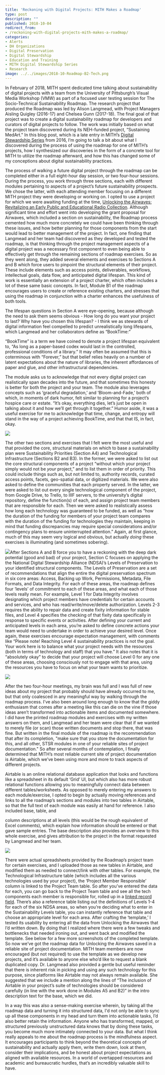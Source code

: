 ```yaml
---
title: 'Reckoning with Digital Projects: MITH Makes a Roadmap'
type: post
description: ""
published: 2018-10-04
redirect_from: 
- /reckoning-with-digital-projects-mith-makes-a-roadmap/
categories:
- Alerts
- DH Organizations
- Digital Preservation
- Digital Stewardship
- Education and Training
- MITH Digital Stewardship Series
- Research
image: ../../images/2018-10-Roadmap-B2-Tech.png
---
```

In February of 2018, MITH spent dedicated time talking about sustainability of digital projects with a team from the University of Pittsburgh’s Visual Media Workshop (VMW) as part of a focused user testing session for The Socio-Technical Sustainability Roadmap. The research project that produced the Roadmap was led by Alison Langmead, with Project Managers Aisling Quigley (2016-17) and Chelsea Gunn (2017-18). The final goal of that project was to create a digital sustainability roadmap for developers and curators of digital projects to follow. The work was initially based on what the project team discovered during its NEH-funded project, “Sustaining MedArt." In this blog post, which is a late entry in MITH’s [Digital Stewardship Series](https://mith.umd.edu/tag/mith-digital-stewardship-series/) from 2016, I’m going to talk a bit about what I discovered during the process of using the roadmap for one of MITH’s projects, how I synthesized our discoveries in the form of a concrete tool for MITH to utilize the roadmap afterward, and how this has changed some of my conceptions about digital sustainability practices.

The process of walking a future digital project through the roadmap can be completed either in a full eight-hour day session, or two four-hour sessions. During the process, you work through three sections, each with different modules pertaining to aspects of a project’s future sustainability prospects. We chose the latter, with each attending member focusing on a different MITH project they were developing or working on. I opted to use a project for which we were awaiting funding at the time, [Unlocking the Airwaves: Revitalizing an Early Public and Educational Radio Collection](https://mith.umd.edu/research/unlocking-the-airwaves/). Although significant time and effort went into developing the grant proposal for Airwaves, which included a section on sustainability, the Roadmap process cemented how much more concretely we could have been thinking through these issues, and how better planning for those components from the start would lead to better management of the project. In fact, one finding that Langmead and her team had discovered as they developed and tested the roadmap, is that thinking through the project management aspects of a digital project was a necessary first component to even being able to effectively get through the remaining sections of roadmap exercises. So as they went along, they added several elements and exercises to Sections A and B which force users to pinpoint the structural elements of their project. These include elements such as access points, deliverables, workflows, intellectual goals, data flow, and anticipated digital lifespan. This kind of work is essentially an extension of a project charter, which often includes a lot of these same basic concepts. In fact, Module B1 of the roadmap encourages users to create or reference existing charters, and stresses that using the roadmap in conjunction with a charter enhances the usefulness of both tools.

The lifespan questions in Section A were eye-opening, because although the need to ask them seems obvious - How long do you want your project to last? Why have you chosen this lifespan? - I think we as stewards of digital information feel compelled to predict unrealistically long lifespans, which Langmead and her collaborators define as “BookTime:”

“BookTime” is a term we have coined to denote a project lifespan equivalent to, “As long as a paper-based codex would last in the controlled, professional conditions of a library.” It may often be assumed that this is coterminous with “Forever,” but that belief relies heavily on a number of latent expectations about the nature of libraries, the inherent affordances of paper and glue, and other infrastructural dependencies.

The module asks us to acknowledge that not every digital project can realistically span decades into the future, and that sometimes this honesty is better for both the project and your team. The module also leverages concepts such as ‘graceful degradation,’ and ‘Bloom-and-Fade,’ both of which, in moments of dark humor, felt similar to planning for a project’s hospice care or estate. “It’s okay, everything dies, let’s just be open in talking about it and how we’ll get through it together.” Humor aside, it was a useful exercise for me to acknowledge that time, change, and entropy will stand in the way of a project achieving BookTime, and that that IS, in fact, okay.

![](../../images/2018-10-Roadmap-B2-Tech.png)

The other two sections and exercises that I felt were the most useful and that provided the core, structural materials on which to base a sustainability plan were Sustainability Priorities (Section A4) and Technological Infrastructure (Sections B2 and B3). In the former, we were asked to list out the core structural components of a project “without which your project simply would not be _your_ project,” and to list them in order of priority. This could include things such as, but not limited to, authority records, curated access points, facets, geo-spatial data, or digitized materials. We were also asked to define the communities that each property served. In the latter, we were asked to list out every single technological component of the project, from Google Drive, to Trello, to IIIF servers, to the university’s digital repository, define the function(s) of each, and assign project team members that are responsible for each. Then we were asked to realistically assess how long each technology was guaranteed to be funded, as well as “how the duration of the funding for members of your project team compares with the duration of the funding for technologies they maintain, keeping in mind that funding discrepancies may require special considerations and/or contingency plans to ensure uninterrupted attention.” Again, at first glance, much of this may seem very logical and obvious, but actually _doing_ these exercises is illuminating (and sometimes sobering).

![](../../images/2018-10-Roadmap-C1-NDSA.png)After Sections A and B force you to have a reckoning with the deep dark potential (good and bad) of your project, Section C focuses on applying the the National Digital Stewardship Alliance (NDSA)’s Levels of Preservation to your identified structural components. The Levels of Preservation are a set of recommendations that align the entire the digital preservation spectrum in six core areas: Access, Backing up Work, Permissions, Metadata, File Formats, and Data Integrity. For each of these areas, the roadmap defines four ‘levels’ of commitment to each of these areas, and what each of those levels really mean. For example, Level 1 for Data Integrity involves designating which project members have credentials for certain accounts and services, and who has read/write/move/delete authorization. Levels 2-3 requires the ability to repair data and create fixity information for stable files, and Level 4 specifies the checking of that fixity data specifically in response to specific events or activities. After defining your current and anticipated levels in each area, you’re asked to define concrete actions your team would need to undertake in order to achieve your desired level. Once again, these exercises encourage expectation management, with comments like “Please note! Reaching Level 4 sustainability practices is not the goal. Your work here is to balance what your project needs with the resources (both in terms of technology and staff) that you have.” It also notes that it is “absolutely okay” to decide that your project will choose Level 0 for any one of these areas, choosing consciously not to engage with that area, using the resources you have to focus on what your team wants to prioritize.

![](../../images/2018-10-IMG_1785-e1538682046509.jpg)

After the two four-hour meetings, my brain was full and I was full of new ideas about my project that probably should have already occurred to me, but that only coalesced in any meaningful way by walking through the roadmap process. I’ve also been around long enough to know that the giddy enthusiasm that comes after a meeting like this can die on the vine if those ideas aren’t transformed into actionable items and documented somewhere. I did have the printed roadmap modules and exercises with my written answers on them, and Langmead and her team were clear that if we wanted to merely file (or scan) those written documents and stop there, that was fine. But written in the final module of the roadmap is the recommendation that after its completion, "make sure that you store the documentation for this, and all other, STSR modules in one of your reliable sites of project documentation." So after several months of contemplation, I finally determined that MITH’s most reliable current site of project documentation is Airtable, which we’ve been using more and more to track aspects of different projects.

Airtable is an online relational database application that looks and functions like a spreadsheet in its default ‘Grid’ UI, but which also has more robust relational functions allowing you to meaningfully connect data between different tables/worksheets. As opposed to merely entering my answers to each module/exercise, I opted to begin by actually moving references and links to all the roadmap’s sections and modules into two tables in Airtable, so that the full text of each module was easily at hand for reference. I also included base, table, and

column descriptions at all levels (this would be the rough equivalent of Excel comments), which explain how information should be entered or that gave sample entries. The base description also provides an overview to this whole exercise, and gives attribution to the project in the format requested by Langmead and her team.

![](../../images/2018-10-Airtable-Roadmap-Descriptions.png)

There were actual spreadsheets provided by the Roadmap’s project team for certain exercises, and I uploaded those as new tables in Airtable, and modified them as needed to connect/link with other tables. For example, the Technological Infrastructure table (which includes all the various technologies used by your project), the ‘Project Member Responsible’ column is linked to the Project Team table. So after you’ve entered the data for each, you can go back to the Project Team table and see all the tech components each member is responsible for, rolled up in a [linked record field](https://guide.airtable.com/linking-tables/). There’s also a reference table listing out the definitions of Levels 1-4 for each of the six NDSA areas, so when you’re deciding what to enter in the Sustainability Levels table, you can instantly reference that table and choose an appropriate level for each area. After crafting the ‘template,’ I tested its usability by entering all the data from Unlocking the Airwaves that I’d written down. By doing that I realized where there were a few tweaks and bottlenecks that needed ironing out, and went back and modified the template. See below for a few more screenshots of the completed template. So now we’ve got the roadmap data for Unlocking the Airwaves saved in a reliable site of project documentation. MITH team members are now encouraged (but not required) to use the template as we develop new projects, and it’s available to anyone else who’d like to request a blank duplicated copy. Dr. Langmead also provided a gentle but useful reminder that there is inherent risk in picking and using any such technology for this purpose, since platforms like Airtable may not always remain available. She suggested that we include a mention along the lines of “The inclusion of Airtable in your project’s suite of technologies should be considered carefully (in line with the work done in Modules A5 and B2)” in the intro description text for the base, which we did.

In a way this was also a sense-making exercise wherein, by taking all the roadmap data and turning it into structured data, I'd not only be able to sync up all these components in my head and turn them into actionable tasks, I’d also better retain the information. Anyone who has transformed, mapped, or structured previously unstructured data knows that by doing these tasks, you become much more intimately connected to your data. But what I think really appeals to me about the roadmap process is the mindfulness aspect. It encourages participants to think beyond the theoretical concepts of sustainability and actually apply them, write them down, look at them, consider their implications, and be honest about project expectations as aligned with available resources. In a world of overtapped resources and academic and bureaucratic hurdles, that’s an incredibly valuable skill to have.
